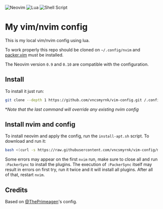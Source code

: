![Neovim](https://img.shields.io/badge/NeoVim-%2357A143.svg?&style=for-the-badge&logo=neovim&logoColor=white)
![Lua](https://img.shields.io/badge/lua-%232C2D72.svg?style=for-the-badge&logo=lua&logoColor=white)
![Shell Script](https://img.shields.io/badge/shell_script-%23121011.svg?style=for-the-badge&logo=gnu-bash&logoColor=white)

# My vim/nvim config

This is my local vim/nvim config using lua.

To work properly this repo should be cloned on `~/.config/nvim` and [packer.vim](https://github.com/wbthomason/packer.nvim) must be installed.

The Neovim version `0.9` and `0.10` are compatible with the configuration.

## Install

To install it just run:

```bash
git clone --depth 1 https://github.com/vncsmyrnk/vim-config.git /.config/nvim
```
\**Note that the last command will override any existing nvim config*

## Install nvim and config

To install neovim and apply the config, run the `install-apt.sh` script. To download and run it:

```bash
bash <(curl -s https://raw.githubusercontent.com/vncsmyrnk/vim-config/main/install-apt.sh)
```

Some errors may appear on the first `nvim` run, make sure to close all and run `:PackerSync` to install the plugins. The execution of `:PackerSync` itself may result in errors on first try, run it twice and it will install all plugins. After all of that, restart `nvim`.

## Credits

Based on [@ThePrimeagen](https://github.com/ThePrimeagen)'s config.
